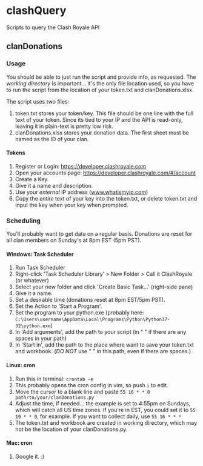 # clashQuery
Scripts to query the Clash Royale API

## clanDonations
### Usage
You should be able to just run the script and provide info, as requested. 
The _working directory_ is important... it's the only file location used, so you 
have to run the script from the location of your token.txt and clanDonations.xlsx. 

The script uses two files: 
1. token.txt stores your token/key. This file should be one line with the full text of your token.
 Since its tied to your IP and the API is read-only, leaving it in plain-text is pretty low risk. 
2. clanDonations.xlsx stores your donation data. The first sheet must be named as the ID of your clan. 

#### Tokens
1. Register or Login: https://developer.clashroyale.com
2. Open your accounts page: https://developer.clashroyale.com/#/account
3. Create a Key. 
4. Give it a name and description. 
5. Use your _external_ IP address (www.whatismyip.com)
6. Copy the _entire_ text of your key into the token.txt, or delete token.txt 
and input the key when your key when prompted. 

### Scheduling
You'll probably want to get data on a regular basis. Donations are reset for all
 clan members on Sunday's at 8pm EST (5pm PST). 

#### Windows: Task Scheduler
1. Run Task Scheduler
2. Right-click 'Task Scheduler Library' > New Folder > Call it ClashRoyale (or whatever)
3. Select your new folder and click 'Create Basic Task...' (right-side pane)
4. Give it a name. 
5. Set a desirable time (donations reset at 8pm EST/5pm PST). 
6. Set the Action to 'Start a Program'. 
7. Set the program to your python.exe (probably here:
 `C:\Users\username\AppData\Local\Programs\Python\Python37-32\python.exe`)
8. In 'Add arguments', add the path to your script (in " " if there are any spaces
 in your path)
9. In 'Start in', add the path to the place where want to save your token.txt
 and workbook. (_DO NOT_ use " " in this path, even if there are spaces.) 

#### Linux: cron
1. Run this in terminal: `crontab -e`
2. This probably opens the cron config in vim, so push `i` to edit. 
3. Move the cursor to a blank line and paste `55 16 * * 0 path/to/your/clanDonations.py`
4. Adjust the time, if needed... the example is set to 4:55pm on Sundays, which
 will catch all US time zones. If you're in EST, you could set it to `55 19 * * 0`,
 for example. 
If you want to collect daily, use `55 16 * * *`
5. The token.txt and workbook are created in working directory, which may not be the
 location of your clanDonations.py. 

#### Mac: cron
1. Google it. :)
